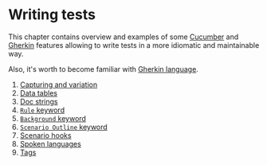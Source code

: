 Writing tests
=============

This chapter contains overview and examples of some [Cucumber] and [Gherkin] features allowing to write tests in a more idiomatic and maintainable way.

Also, it's worth to become familiar with [Gherkin language][1].

1. [Capturing and variation](capturing.md)
2. [Data tables](data_tables.md)
3. [Doc strings](doc_strings.md)
4. [`Rule` keyword](rule.md)
5. [`Background` keyword](background.md)
6. [`Scenario Outline` keyword](scenario_outline.md)
7. [Scenario hooks](hooks.md)
8. [Spoken languages](languages.md)
9. [Tags](tags.md)




[Cucumber]: https://cucumber.io
[Gherkin]: https://cucumber.io/docs/gherkin
[1]: https://cucumber.io/docs/gherkin/reference
